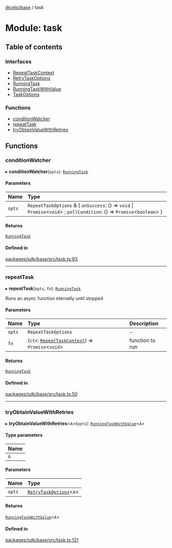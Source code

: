 [@celo/base](../README.md) / task

# Module: task

## Table of contents

### Interfaces

- [RepeatTaskContext](../interfaces/task.RepeatTaskContext.md)
- [RetryTaskOptions](../interfaces/task.RetryTaskOptions.md)
- [RunningTask](../interfaces/task.RunningTask.md)
- [RunningTaskWithValue](../interfaces/task.RunningTaskWithValue.md)
- [TaskOptions](../interfaces/task.TaskOptions.md)

### Functions

- [conditionWatcher](task.md#conditionwatcher)
- [repeatTask](task.md#repeattask)
- [tryObtainValueWithRetries](task.md#tryobtainvaluewithretries)

## Functions

### conditionWatcher

▸ **conditionWatcher**(`opts`): [`RunningTask`](../interfaces/task.RunningTask.md)

#### Parameters

| Name | Type |
| :------ | :------ |
| `opts` | `RepeatTaskOptions` & \{ `onSuccess`: () => `void` \| `Promise`\<`void`\> ; `pollCondition`: () => `Promise`\<`boolean`\>  } |

#### Returns

[`RunningTask`](../interfaces/task.RunningTask.md)

#### Defined in

[packages/sdk/base/src/task.ts:93](https://github.com/celo-org/developer-tooling/blob/master/packages/sdk/base/src/task.ts#L93)

___

### repeatTask

▸ **repeatTask**(`opts`, `fn`): [`RunningTask`](../interfaces/task.RunningTask.md)

Runs an async function eternally until stopped

#### Parameters

| Name | Type | Description |
| :------ | :------ | :------ |
| `opts` | `RepeatTaskOptions` | - |
| `fn` | (`ctx`: [`RepeatTaskContext`](../interfaces/task.RepeatTaskContext.md)) => `Promise`\<`void`\> | function to run |

#### Returns

[`RunningTask`](../interfaces/task.RunningTask.md)

#### Defined in

[packages/sdk/base/src/task.ts:50](https://github.com/celo-org/developer-tooling/blob/master/packages/sdk/base/src/task.ts#L50)

___

### tryObtainValueWithRetries

▸ **tryObtainValueWithRetries**\<`A`\>(`opts`): [`RunningTaskWithValue`](../interfaces/task.RunningTaskWithValue.md)\<`A`\>

#### Type parameters

| Name |
| :------ |
| `A` |

#### Parameters

| Name | Type |
| :------ | :------ |
| `opts` | [`RetryTaskOptions`](../interfaces/task.RetryTaskOptions.md)\<`A`\> |

#### Returns

[`RunningTaskWithValue`](../interfaces/task.RunningTaskWithValue.md)\<`A`\>

#### Defined in

[packages/sdk/base/src/task.ts:121](https://github.com/celo-org/developer-tooling/blob/master/packages/sdk/base/src/task.ts#L121)
